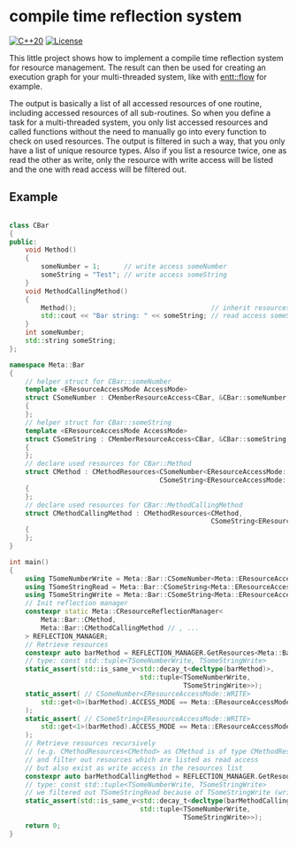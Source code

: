 # compile time reflection system
[![C++20](https://img.shields.io/badge/dialect-C%2B%2B20-blue)](https://en.cppreference.com/w/cpp/20)
[![License](https://img.shields.io/badge/license-MIT-blue)](LICENSE)

This little project shows how to implement a compile time reflection system for resource management.
The result can then be used for creating an execution graph for your multi-threaded system, 
like with [entt::flow](https://github.com/skypjack/entt/wiki/Crash-Course:-graph#flow-builder) for example.


The output is basically a list of all accessed resources of one routine,
including accessed resources of all sub-routines.
So when you define a task for a multi-threaded system, you only list accessed
resources and called functions without the need to manually go into every
function to check on used resources.
The output is filtered in such a way,
that you only have a list of unique resource types.
Also if you list a resource twice, one as read the other as write, 
only the resource with write access will be listed and the one with read access will be filtered out.

## Example

```cpp

class CBar
{
public:
	void Method()
	{
		someNumber = 1;      // write access someNumber
		someString = "Test"; // write access someString
	}
	void MethodCallingMethod()
	{
		Method();                                  // inherit resources from Method
		std::cout << "Bar string: " << someString; // read access someString
	}
	int someNumber;
	std::string someString;
};

namespace Meta::Bar
{
	// helper struct for CBar::someNumber
	template <EResourceAccessMode AccessMode>
	struct CSomeNumber : CMemberResourceAccess<CBar, &CBar::someNumber, AccessMode>
	{
	};
	// helper struct for CBar::someString
	template <EResourceAccessMode AccessMode>
	struct CSomeString : CMemberResourceAccess<CBar, &CBar::someString, AccessMode>
	{
	};
	// declare used resources for CBar::Method
	struct CMethod : CMethodResources<CSomeNumber<EResourceAccessMode::WRITE>,
	                                  CSomeString<EResourceAccessMode::WRITE>>
	{
	};
	// declare used resources for CBar::MethodCallingMethod
	struct CMethodCallingMethod : CMethodResources<CMethod,
	                                               CSomeString<EResourceAccessMode::READ>>
	{
	};
}

int main()
{
	using TSomeNumberWrite = Meta::Bar::CSomeNumber<Meta::EResourceAccessMode::WRITE>;
	using TSomeStringRead = Meta::Bar::CSomeString<Meta::EResourceAccessMode::READ>;
	using TSomeStringWrite = Meta::Bar::CSomeString<Meta::EResourceAccessMode::WRITE>;
	// Init reflection manager
	constexpr static Meta::CResourceReflectionManager<
		Meta::Bar::CMethod,
		Meta::Bar::CMethodCallingMethod // , ...
	> REFLECTION_MANAGER;
	// Retrieve resources
	constexpr auto barMethod = REFLECTION_MANAGER.GetResources<Meta::Bar::CMethod>();
	// type: const std::tuple<TSomeNumberWrite, TSomeStringWrite>
	static_assert(std::is_same_v<std::decay_t<decltype(barMethod)>,
	                             std::tuple<TSomeNumberWrite,
	                                        TSomeStringWrite>>);
	static_assert( // CSomeNumber<EResourceAccessMode::WRITE>
		std::get<0>(barMethod).ACCESS_MODE == Meta::EResourceAccessMode::WRITE
	);
	static_assert( // CSomeString<EResourceAccessMode::WRITE>
		std::get<1>(barMethod).ACCESS_MODE == Meta::EResourceAccessMode::WRITE
	);
	// Retrieve resources recursively
	// (e.g. CMethodResources<CMethod> as CMethod is of type CMethodResources as well)
	// and filter out resources which are listed as read access
	// but also exist as write access in the resources list
	constexpr auto barMethodCallingMethod = REFLECTION_MANAGER.GetResources<Meta::Bar::CMethodCallingMethod>();
	// type: const std::tuple<TSomeNumberWrite, TSomeStringWrite>
	// we filtered out TSomeStringRead because of TSomeStringWrite (write > read)
	static_assert(std::is_same_v<std::decay_t<decltype(barMethodCallingMethod)>,
	                             std::tuple<TSomeNumberWrite,
	                                        TSomeStringWrite>>);
	return 0;
}
```
